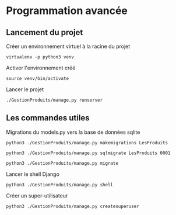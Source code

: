 # Programmation avancée

## Lancement du projet

Créer un environnement virtuel à la racine du projet

`virtualenv -p python3 venv`

Activer l'environnement créé

`source venv/bin/activate`

Lancer le projet

`./GestionProduits/manage.py runserver`


## Les commandes utiles

Migrations du models.py vers la base de données sqlite

`python3 ./GestionProduits/manage.py makemigrations LesProduits`

`python3 ./GestionProduits/manage.py sqlmigrate LesProduits 0001`

`python3 ./GestionProduits/manage.py migrate`

Lancer le shell Django

`python3 ./GestionProduits/manage.py shell`

Créer un super-utilisateur

`python3 ./GestionProduits/manage.py createsuperuser`